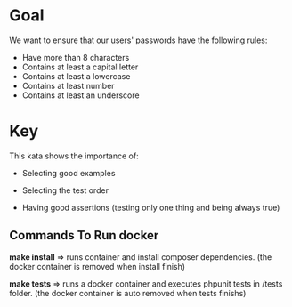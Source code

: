 # Goal
We want to ensure that our users' passwords have the following rules:

   - Have more than 8 characters
   - Contains at least a capital letter
   - Contains at least a lowercase
   - Contains at least number
   - Contains at least an underscore

# Key
This kata shows the importance of:

  * Selecting good examples

  * Selecting the test order
  
  * Having good assertions (testing only one thing and being always true)

 ## Commands To Run docker 
 
 **make install** =>    runs container and install composer dependencies. (the docker container is removed when install finish)
 
 **make tests** =>      runs a docker container and executes phpunit tests in /tests folder. (the docker container is auto removed when tests finishs)
